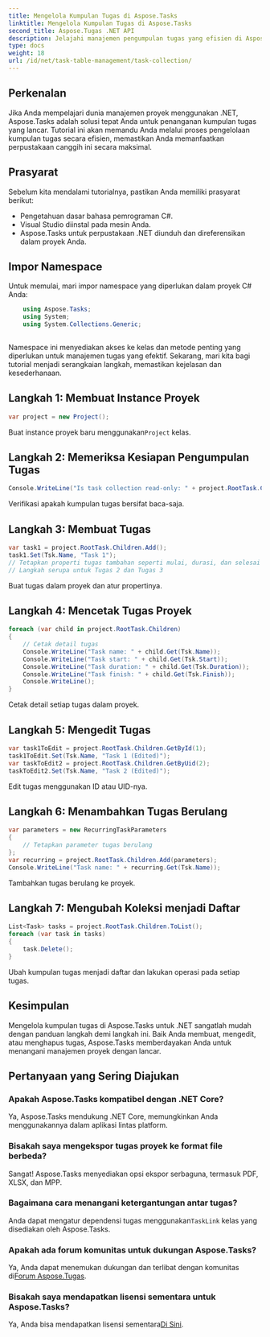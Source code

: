 ```yaml
---
title: Mengelola Kumpulan Tugas di Aspose.Tasks
linktitle: Mengelola Kumpulan Tugas di Aspose.Tasks
second_title: Aspose.Tugas .NET API
description: Jelajahi manajemen pengumpulan tugas yang efisien di Aspose.Tasks untuk .NET. Dari pembuatan hingga pengeditan, kuasai manajemen proyek dengan mudah.
type: docs
weight: 18
url: /id/net/task-table-management/task-collection/
---
```

## Perkenalan
Jika Anda mempelajari dunia manajemen proyek menggunakan .NET, Aspose.Tasks adalah solusi tepat Anda untuk penanganan kumpulan tugas yang lancar. Tutorial ini akan memandu Anda melalui proses pengelolaan kumpulan tugas secara efisien, memastikan Anda memanfaatkan perpustakaan canggih ini secara maksimal.
## Prasyarat
Sebelum kita mendalami tutorialnya, pastikan Anda memiliki prasyarat berikut:
- Pengetahuan dasar bahasa pemrograman C#.
- Visual Studio diinstal pada mesin Anda.
- Aspose.Tasks untuk perpustakaan .NET diunduh dan direferensikan dalam proyek Anda.
## Impor Namespace
Untuk memulai, mari impor namespace yang diperlukan dalam proyek C# Anda:
```csharp
	using Aspose.Tasks;
    using System;
    using System.Collections.Generic;
    
```
Namespace ini menyediakan akses ke kelas dan metode penting yang diperlukan untuk manajemen tugas yang efektif.
Sekarang, mari kita bagi tutorial menjadi serangkaian langkah, memastikan kejelasan dan kesederhanaan.
## Langkah 1: Membuat Instance Proyek
```csharp
var project = new Project();
```
 Buat instance proyek baru menggunakan`Project` kelas.
## Langkah 2: Memeriksa Kesiapan Pengumpulan Tugas
```csharp
Console.WriteLine("Is task collection read-only: " + project.RootTask.Children.IsReadOnly);
```
Verifikasi apakah kumpulan tugas bersifat baca-saja.
## Langkah 3: Membuat Tugas
```csharp
var task1 = project.RootTask.Children.Add();
task1.Set(Tsk.Name, "Task 1");
// Tetapkan properti tugas tambahan seperti mulai, durasi, dan selesai
// Langkah serupa untuk Tugas 2 dan Tugas 3
```
Buat tugas dalam proyek dan atur propertinya.
## Langkah 4: Mencetak Tugas Proyek
```csharp
foreach (var child in project.RootTask.Children)
{
    // Cetak detail tugas
    Console.WriteLine("Task name: " + child.Get(Tsk.Name));
    Console.WriteLine("Task start: " + child.Get(Tsk.Start));
    Console.WriteLine("Task duration: " + child.Get(Tsk.Duration));
    Console.WriteLine("Task finish: " + child.Get(Tsk.Finish));
    Console.WriteLine();
}
```
Cetak detail setiap tugas dalam proyek.
## Langkah 5: Mengedit Tugas
```csharp
var task1ToEdit = project.RootTask.Children.GetById(1);
task1ToEdit.Set(Tsk.Name, "Task 1 (Edited)");
var taskToEdit2 = project.RootTask.Children.GetByUid(2);
taskToEdit2.Set(Tsk.Name, "Task 2 (Edited)");
```
Edit tugas menggunakan ID atau UID-nya.
## Langkah 6: Menambahkan Tugas Berulang
```csharp
var parameters = new RecurringTaskParameters
{
    // Tetapkan parameter tugas berulang
};
var recurring = project.RootTask.Children.Add(parameters);
Console.WriteLine("Task name: " + recurring.Get(Tsk.Name));
```
Tambahkan tugas berulang ke proyek.
## Langkah 7: Mengubah Koleksi menjadi Daftar
```csharp
List<Task> tasks = project.RootTask.Children.ToList();
foreach (var task in tasks)
{
    task.Delete();
}
```
Ubah kumpulan tugas menjadi daftar dan lakukan operasi pada setiap tugas.
## Kesimpulan
Mengelola kumpulan tugas di Aspose.Tasks untuk .NET sangatlah mudah dengan panduan langkah demi langkah ini. Baik Anda membuat, mengedit, atau menghapus tugas, Aspose.Tasks memberdayakan Anda untuk menangani manajemen proyek dengan lancar.
## Pertanyaan yang Sering Diajukan
### Apakah Aspose.Tasks kompatibel dengan .NET Core?
Ya, Aspose.Tasks mendukung .NET Core, memungkinkan Anda menggunakannya dalam aplikasi lintas platform.
### Bisakah saya mengekspor tugas proyek ke format file berbeda?
Sangat! Aspose.Tasks menyediakan opsi ekspor serbaguna, termasuk PDF, XLSX, dan MPP.
### Bagaimana cara menangani ketergantungan antar tugas?
 Anda dapat mengatur dependensi tugas menggunakan`TaskLink` kelas yang disediakan oleh Aspose.Tasks.
### Apakah ada forum komunitas untuk dukungan Aspose.Tasks?
 Ya, Anda dapat menemukan dukungan dan terlibat dengan komunitas di[Forum Aspose.Tugas](https://forum.aspose.com/c/tasks/15).
### Bisakah saya mendapatkan lisensi sementara untuk Aspose.Tasks?
 Ya, Anda bisa mendapatkan lisensi sementara[Di Sini](https://purchase.aspose.com/temporary-license/).